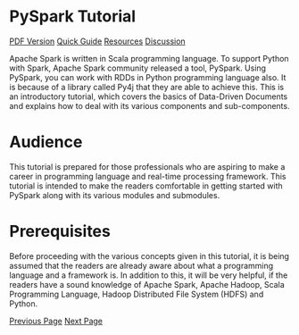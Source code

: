 # PySpark Tutorial
[PDF Version](../pyspark/pyspark_pdf_version.md)
[Quick Guide](../pyspark/pyspark_quick_guide.md)
[Resources](../pyspark/pyspark_useful_resources.md)
[Discussion](../pyspark/pyspark_discussion.md)

Apache Spark is written in Scala programming language. To support Python with Spark, Apache Spark community released a tool, PySpark. Using PySpark, you can work with RDDs in Python programming language also. It is because of a library called Py4j that they are able to achieve this. This is an introductory tutorial, which covers the basics of Data-Driven Documents and explains how to deal with its various components and sub-components.

# Audience
This tutorial is prepared for those professionals who are aspiring to make a career in programming language and real-time processing framework. This tutorial is intended to make the readers comfortable in getting started with PySpark along with its various modules and submodules.

# Prerequisites
Before proceeding with the various concepts given in this tutorial, it is being assumed that the readers are already aware about what a programming language and a framework is. In addition to this, it will be very helpful, if the readers have a sound knowledge of Apache Spark, Apache Hadoop, Scala Programming Language, Hadoop Distributed File System (HDFS) and Python.


[Previous Page](../pyspark/index.md) [Next Page](../pyspark/pyspark_introduction.md) 
